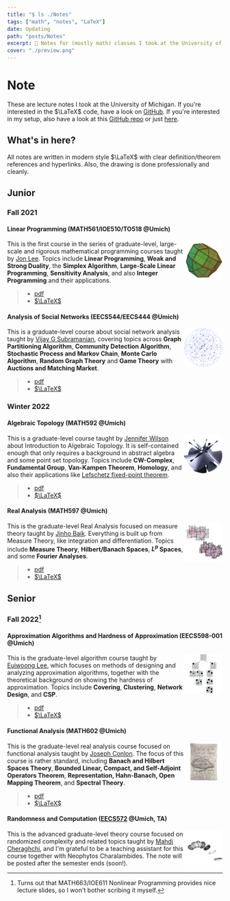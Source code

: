 ```yaml
---
title: "$ ls ./Notes"
tags: ["math", "notes", "LaTeX"]
date: Updating
path: "posts/Notes"
excerpt: 📝 Notes for (mostly math) classes I took at the University of Michigan.
cover: "./preview.png"
---
```


# Note

These are lecture notes I took at the University of Michigan. If you're interested in the $\LaTeX$ code, have a look on [GitHub](https://github.com/sleepymalc/Notes). If you're interested in my setup, also have a look at this [GitHub repo](https://github.com/sleepymalc/VSCode-LaTeX-Inkscape) or just [here](./VSCode-LaTeX-Inkscape).

## What's in here?

All notes are written in modern style $\LaTeX$ with clear definition/theorem references and hyperlinks. Also, the drawing is done professionally and cleanly.

## Junior

### Fall 2021

#### Linear Programming (MATH561/IOE510/TO518 @Umich)

<p>
	<img src="./figures/MATH561.png" align="right" width="18%"/>
</p>

This is the first course in the series of graduate-level, large-scale and rigorous mathematical programming courses taught by [Jon Lee](https://sites.google.com/site/jonleewebpage/). Topics include **Linear Programming**, **Weak and Strong Duality**, the **Simplex Algorithm**, **Large-Scale Linear Programming**, **Sensitivity Analysis**, and also **Integer Programming** and their applications.
>
> * [pdf](./Notes/LinProg.pdf)
> * [$\LaTeX$](https://github.com/sleepymalc/Notes/tree/main/MATH561-Linear-Programming)

#### Analysis of Social Networks (EECS544/EECS444 @Umich)

<p>
	<img src="./figures/EECS544.png" align="right" width="18%"/>
</p>

This is a graduate-level course about social network analysis taught by [Vijay G Subramanian](https://subramanian.engin.umich.edu/), covering topics across **Graph Partitioning Algorithm**, **Community Detection Algorithm**, **Stochastic Process and Markov Chain**, **Monte Carlo Algorithm**, **Random Graph Theory** and **Game Theory** with **Auctions and Matching Market**.
>
> * [pdf](./Notes/SocNetAnalysis.pdf)
> * [$\LaTeX$](https://github.com/sleepymalc/Notes/tree/main/EECS544-Analysis-of-Social-Networks)

### Winter 2022

#### Algebraic Topology (MATH592 @Umich)

<p>
	<img src="./figures/MATH592.png" align="right" width="18%"/>
</p>

This is a graduate-level course taught by [Jennifer Wilson](http://www.math.lsa.umich.edu/~jchw/) about Introduction to Algebraic Topology. It is self-contained enough that only requires a background in abstract algebra and some point set topology. Topics include **CW-Complex**, **Fundamental Group**, **Van-Kampen Theorem**, **Homology**, and also their applications like [Lefschetz fixed-point theorem](https://en.wikipedia.org/wiki/Lefschetz_fixed-point_theorem).
>
> * [pdf](./Notes/AlgTop.pdf)
> * [$\LaTeX$](https://github.com/sleepymalc/Notes/tree/main/MATH592-Introduction-to-Algebraic-Topology)

#### Real Analysis (MATH597 @Umich)

<p>
	<img src="./figures/MATH597.png" align="right" width="18%"/>
</p>

This is the graduate-level Real Analysis focused on measure theory taught by [Jinho Baik](http://www.math.lsa.umich.edu/~baik/Welcome.html). Everything is built up from Measure Theory, like integration and differentiation. Topics include **Measure Theory**, **Hilbert/Banach Spaces**, **$L^p$ Spaces**, and some **Fourier Analyses**.
>
> * [pdf](./Notes/ReAnalysis.pdf)
> * [$\LaTeX$](https://github.com/sleepymalc/Notes/tree/main/MATH597-AnalysisII)

## Senior

### Fall 2022[^1]

#### Approximation Algorithms and Hardness of Approximation (EECS598-001 @Umich)

<p>
	<img src="./figures/EECS598-001.png" align="right" width="18%"/>
</p>

This is the graduate-level algorithm course taught by [Euiwoong Lee](https://web.eecs.umich.edu/~euiwoong/), which focuses on methods of designing and analyzing approximation algorithms, together with the theoretical background on showing the hardness of approximation. Topics include **Covering**, **Clustering**, **Network Design**, and **CSP**.
>
> * [pdf](./Notes/AppxAlgo.pdf)
> * [$\LaTeX$](https://github.com/sleepymalc/Notes/tree/main/EECS598-001-Approximation-Algorithms-and-Hardness-of-Approximation)

#### Functional Analysis (MATH602 @Umich)

<p>
	<img src="./figures/MATH602.png" align="right" width="18%"/>
</p>

This is the graduate-level real analysis course focused on functional analysis taught by [Joseph Conlon](http://www.math.lsa.umich.edu/~conlon/). The focus of this course is rather standard, including **Banach and Hilbert Spaces Theory**, **Bounded Linear, Compact, and Self-Adjoint Operators Theorem**, **Representation, Hahn-Banach, Open Mapping Theorem**, and **Spectral Theory**.
>
> * [pdf](./Notes/ReAnalysisII.pdf)
> * [$\LaTeX$](https://github.com/sleepymalc/Notes/tree/main/MATH602-Real-Analysis-II)

[^1]: Turns out that MATH663/IOE611 Nonlinear Programming provides nice lecture slides, so I won't bother scribing it myself.

#### Randomness and Computation ([EECS572](https://mahdi.ch/eecs572/) @Umich, TA)

<p>
	<img src="./figures/EECS572.png" align="right" width="18%"/>
</p>

This is the advanced graduate-level theory course focused on randomized complexity and related topics taught by [Mahdi Cheraghchi](https://mahdi.ch/), and I'm grateful to be a teaching assistant for this course together with Neophytos Charalambides. The note will be posted after the semester ends (soon!).
<!-- >
> * [pdf](./Notes/Rand-Comp.pdf) -->
